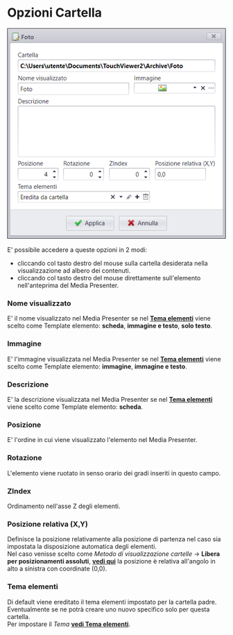 # Opzioni Cartella
![](/img/folder-option.png)<br>

E' possibile accedere a queste opzioni in 2 modi:

* cliccando col tasto destro del mouse sulla cartella desiderata nella visualizzazione ad albero dei contenuti.
* cliccando col tasto destro del mouse direttamente sull'elemento nell'anteprima del Media Presenter.

### Nome visualizzato
E' il nome visualizzato nel Media Presenter se nel [__Tema elementi__](/it/2.16/media-manager/themes/theme-navigationbar.md) viene scelto come Template elemento: __scheda__, __immagine e testo__, __solo testo__.

### Immagine
E' l'immagine visualizzata nel Media Presenter se nel [__Tema elementi__](/it/2.16/media-manager/themes/theme-navigationbar.md) viene scelto come Template elemento:  __immagine__, __immagine e testo__.

### Descrizione
E' la descrizione visualizzata nel Media Presenter se nel [__Tema elementi__](/it/2.16/media-manager/themes/theme-navigationbar.md) viene scelto come Template elemento: __scheda__.

### Posizione
E' l'ordine in cui viene visualizzato l'elemento nel Media Presenter.

### Rotazione
L'elemento viene ruotato in senso orario dei gradi inseriti in questo campo.

### ZIndex
Ordinamento nell'asse Z degli elementi.

### Posizione relativa (X,Y)
Definisce la posizione relativamente alla posizione di partenza nel caso sia impostata la disposizione automatica degli elementi.<br>
Nel caso venisse scelto come _Metodo di visualizzazione cartelle_ -> __Libera per posizionamenti assoluti__, [__vedi qui__](/it/2.16/media-manager/folder-properties.md) la posizione è relativa all'angolo in alto a sinistra con coordinate (0,0).

### Tema elementi
Di default viene ereditato il tema elementi impostato per la cartella padre.<br>
Eventualmente se ne potrà creare uno nuovo specifico solo per questa cartella.<br>
Per impostare il _Tema_ [__vedi Tema elementi__](/it/2.16/media-manager/themes/theme-navigationbar.md).
